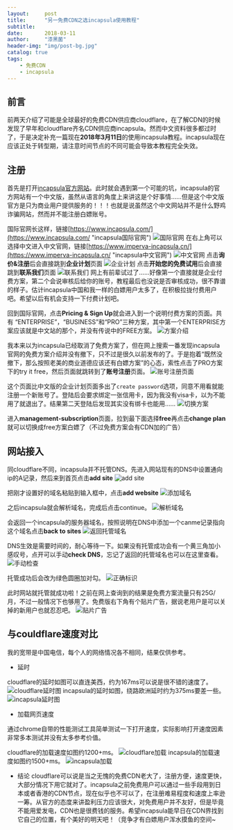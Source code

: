 ```yaml
---
layout:     post
title:      "另一免费CDN之选incapsula使用教程"
subtitle:   
date:       2018-03-11
author:     "漆黑菌"
header-img: "img/post-bg.jpg"
catalog: true
tags:
    - 免费CDN
    - incapsula
---
```


## 前言
前两天介绍了可能是全球最好的免费CDN供应商cloudflare，在了解CDN的时候发现了早年和cloudflare齐名CDN供应商incapsula。然而中文资料很多都过时了，于是决定补充一篇现在**2018年3月11日**的使用incapsula教程。incapsula现在应该正处于转型期，请注意时间节点的不同可能会导致本教程完全失效。

## 注册
首先是打开[incapsula官方网站](https://www.incapsula.com/ "incapsula官方网站")。此时就会遇到第一个可能的坑，incapsula的官方网站有一个中文版，虽然从语言的角度上来讲这是个好事情……但是这个中文版官方是只为商业用户提供服务的！！！也就是说虽然这个中文网站并不是什么野鸡诈骗网站，然而并不能注册白嫖账号。

国际官网长这样，链接[https://www.incapsula.com/](https://www.incapsula.com/ "incapsula国际官网")
![国际官网](https://cl.ly/3v2n2K162l07/download/Image%202018-03-11%20at%201.18.12%20AM.png)
在右上角可以选择中文进入中文官网，链接[https://www.imperva-incapsula.cn/](https://www.imperva-incapsula.cn/ "incapsula中文官网")
![中文官网](https://cl.ly/2A2O1q1m1m1X/download/Image%202018-03-11%20at%201.24.35%20AM.png)
点击**询价&注册**后会直接跳到**企业计划**页面
![企业计划](https://cl.ly/3u1r012G2b2n/download/Image%202018-03-11%20at%201.32.33%20AM.png%20AM.png)
点击**开始您的免费试用**后会直接跳到**联系我们**页面
![联系我们](https://cl.ly/2T0z2f2T1R3g/download/Image%202018-03-11%20at%201.33.24%20AM.png)
网上有前辈试过了……好像第一个直接就是企业付费方案，第二个会说审核后给你的账号，教程最后也没说是否审核成功，很不靠谱的样子。估计incapsula中国和我一样的白嫖用户太多了，在积极拉拢付费用户吧。希望以后有机会支持一下付费计划吧。

回到国际官网，点击**Pricing & Sign Up**就会进入到一个说明付费方案的页面。共有
“ENTERPRISE”，“BUSINESS”和“PRO”三种方案，其中第一个ENTERPRISE方案应该就是中文站的那个，并没有传说中的FREE方案。
![方案介绍](https://cl.ly/173D433M193w/download/Image%202018-03-11%20at%201.46.36%20AM.png)

我本来以为incapsula已经取消了免费方案了，但在网上搜索一番发现incapsula官网的免费方案介绍并没有撤下，只不过是很久以前发布的了。于是抱着“既然没撤下，那么按照老美的商业道德应该还有白嫖方案”的心态，索性点击了PRO方案下的try it free，然后页面就跳转到了**账号注册**页面。
![账号注册页面](https://cl.ly/2H0I0z1B3C3W/download/Image%202018-03-11%20at%201.49.44%20AM.png)

这个页面比中文版的企业计划页面多出了`create password`选项，同意不用看就能注册一个新账号了。登陆后会要求绑定一张信用卡，因为我没有visa卡，以为不能用了就退出了。结果第二天登陆后发现其实没有绑卡也能用……
![切换方案](https://cl.ly/0S3d2n0w451Z/download/Image%202018-03-11%20at%202.00.20%20AM.png)

进入**management-subscription**页面，拉到最下面选择**free**再点击**change plan**就可以切换成free方案白嫖了（不过免费方案会有CDN加的广告）

## 网站接入
同cloudflare不同，incapsula并不托管DNS。先进入网站现有的DNS中设置通向ip的A记录，然后来到首页点击**add site**
![add site](https://cl.ly/350Y222g2b09/download/Image%202018-03-11%20at%202.05.56%20AM.png)

把刚才设置好的域名粘贴到输入框中，点击**add website**
![添加域名](https://cl.ly/1J0H060L230q/download/Image%202018-03-11%20at%202.08.36%20AM.png)

之后incapsula就会解析域名，完成后点击continue。
![解析域名](https://cl.ly/023z3Y3T3F3x/download/Image%202018-03-11%20at%202.16.49%20AM.png)

会返回一个incapsula的服务器域名，按照说明在DNS中添加一个canme记录指向这个域名点击**back to sites**
![返回托管域名](https://cl.ly/2Y1d1h2C2l1L/download/03-11-2-22.jpg)

DNS生效是需要时间的，耐心等待一下。如果没有托管成功会有一个黄三角加小感叹号，点开可以手动**check DNS**，忘记了返回的托管域名也可以在这里查看。
![手动检查](https://cl.ly/3u3t1h0v0Y02/download/Image%202018-03-11%20at%202.29.24%20AM.png)

托管成功后会改为绿色圆圈加对勾。
![正确标识](https://cl.ly/1C3u3t3J1a0k/download/Image%202018-03-11%20at%202.31.25%20AM.png)

此时网站就托管就成功啦！之前在网上查询到的结果是免费方案流量只有25G/月，不过一般情况下也够用了。免费版右下角有个贴片广告，据说老用户是可以关掉的新用户也就忍忍吧。
![贴片广告](https://cl.ly/2j3i0v0u3B0f/download/Image%202018-03-11%20at%202.38.54%20AM.png)

## 与couldflare速度对比
我的宽带是中国电信，每个人的网络情况各不相同，结果仅供参考。

- 延时

cloudflare的延时如图可以直连美西，约为167ms可以说是很不错的速度了。
![cloudflare延时图](https://cl.ly/1s2q1Z0Y3d3a/download/Image%202018-03-11%20at%202.44.27%20AM.png)
incapsula的延时如图，绕路欧洲延时约为375ms要差一些。
![incapsula延时图](https://cl.ly/0m2q2f240P3d/download/Image%202018-03-11%20at%202.48.16%20AM.png)

- 加载网页速度

通过chrome自带的性能测试工具简单测试一下打开速度，实际影响打开速度因素非常多本测试并没有太多参考价值。

cloudflare的加载速度如图约1200+ms。
![cloudflare加载](https://cl.ly/2R471A1S1n2e/download/Image%202018-03-11%20at%202.52.08%20AM.png)
incapsula的加载速度如图约1500+ms。
![incapsula加载](https://cl.ly/2q2p1N0d0M2b/download/Image%202018-03-11%20at%202.54.46%20AM.png)

- 结论
cloudflare可以说是当之无愧的免费CDN老大了，注册方便，速度更快，大部分情况下用它就对了。incapsula之前免费用户可以通过一些手段用到日本或者香港的CDN节点，现在似乎也不可以了，在注册难易程度和速度上率逊一筹。从官方的态度来讲盈利压力应该很大，对免费用户并不友好，但是毕竟不能用爱发电，CDN也是很费钱的服务。希望incapsula能早日在CDN界找到它自己的位置，有个美好的明天吧！（竞争才有白嫖用户浑水摸鱼的空间~